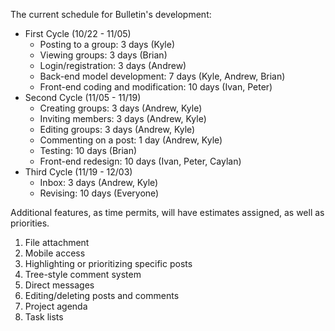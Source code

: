 The current schedule for Bulletin's development:

* First Cycle (10/22 - 11/05)
	- Posting to a group: 3 days (Kyle)
	- Viewing groups: 3 days (Brian)
	- Login/registration: 3 days (Andrew)
	- Back-end model development: 7 days (Kyle, Andrew, Brian)
	- Front-end coding and modification: 10 days (Ivan, Peter)
* Second Cycle (11/05 - 11/19)
	- Creating groups: 3 days (Andrew, Kyle)
	- Inviting members: 3 days (Andrew, Kyle)
	- Editing groups: 3 days (Andrew, Kyle)
	- Commenting on a post: 1 day (Andrew, Kyle)
	- Testing: 10 days (Brian)
	- Front-end redesign: 10 days (Ivan, Peter, Caylan)
* Third Cycle (11/19 - 12/03)
	- Inbox: 3 days (Andrew, Kyle)
	- Revising: 10 days (Everyone)
	

Additional features, as time permits, will have estimates assigned, as well as priorities.

1. File attachment
2. Mobile access
3. Highlighting or prioritizing specific posts
4. Tree-style comment system
5. Direct messages
6. Editing/deleting posts and comments
7. Project agenda
8. Task lists